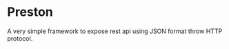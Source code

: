 Preston
=======

A very simple framework to expose rest api using JSON format throw HTTP protocol. 
